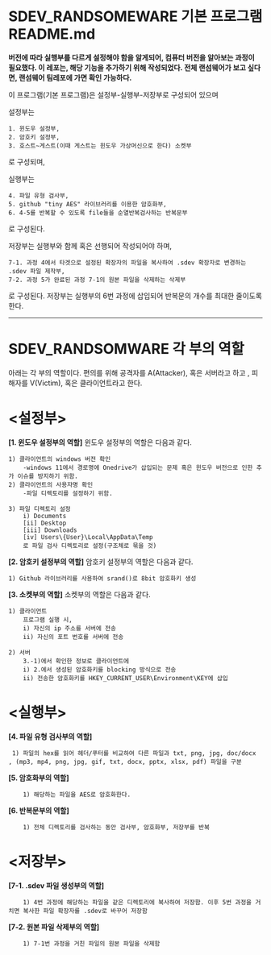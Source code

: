 # SDEV_RANDSOMEWARE 기본 프로그램 README.md


**버전에 따라 실행부를 다르게 설정해야 함을 알게되어, 컴퓨터 버전을 알아보는 과정이 필요했다.
이 레포는, 해당 기능을 추가하기 위해 작성되었다.
전체 랜섬웨어가 보고 싶다면, 랜섬웨어 팀레포에 가면 확인 가능하다.**


이 프로그램(기본 프로그램)은 설정부-실행부-저장부로 구성되어 있으며

설정부는 
```
1. 윈도우 설정부, 
2. 암호키 설정부,
3. 호스트~게스트(이때 게스트는 윈도우 가상머신으로 한다) 소켓부
```
로 구성되며,


실행부는
```
4. 파일 유형 검사부, 
5. github "tiny AES" 라이브러리를 이용한 암호화부,
6. 4-5를 반복할 수 있도록 file들을 순열반복검사하는 반복문부
```
로 구성된다. 


저장부는 실행부와 함께 혹은 선행되어 작성되어야 하며,
```
7-1. 과정 4에서 타겟으로 설정된 확장자의 파일을 복사하여 .sdev 확장자로 변경하는 .sdev 파일 제작부,
7-2. 과정 5가 완료된 과정 7-1의 원본 파일을 삭제하는 삭제부
```
로 구성된다.
저장부는 실행부의 6번 과정에 삽입되어 반복문의 개수를 최대한 줄이도록 한다.


***
# SDEV_RANDSOMWARE 각 부의 역할 

아래는 각 부의 역할이다. 
편의를 위해 공격자를 A(Attacker), 혹은 서버라고 하고 , 피해자를 V(Victim), 혹은 클라이언트라고 한다.


# <설정부> 
**[1. 윈도우 설정부의 역할]**
윈도우 설정부의 역할은 다음과 같다.
```
1) 클라이언트의 windows 버전 확인
	-windows 11에서 경로명에 Onedrive가 삽입되는 문제 혹은 윈도우 버전으로 인한 추가 이슈를 방지하기 위함.
2) 클라이언트의 사용자명 확인
	-파일 디렉토리를 설정하기 위함.
		
3) 파일 디렉토리 설정
	i) Documents
	[ii] Desktop 
	[iii] Downloads 
	[iv] Users\{User}\Local\AppData\Temp
	로 파일 검사 디렉토리로 설정(구조체로 묶을 것)
```
 
**[2. 암호키 설정부의 역할]**
암호키 설정부의 역할은 다음과 같다. 
```	
1) Github 라이브러리를 사용하여 srand()로 8bit 암호화키 생성
```
 
**[3. 소켓부의 역할]**
소켓부의 역할은 다음과 같다.
```
1) 클라이언트
	프로그램 실행 시, 
	i) 자신의 ip 주소를 서버에 전송
	ii) 자신의 포트 번호를 서버에 전송

2) 서버 
	3.-1)에서 확인한 정보로 클라이언트에
	i) 2.에서 생성된 암호화키를 blocking 방식으로 전송
	ii) 전송한 암호화키를 HKEY_CURRENT_USER\Environment\KEY에 삽입 
```
 
# <실행부>
**[4. 파일 유형 검사부의 역할]**
```
 1) 파일의 hex를 읽어 헤더/푸터를 비교하여 다른 파일과 txt, png, jpg, doc/docx , (mp3, mp4, png, jpg, gif, txt, docx, pptx, xlsx, pdf) 파일을 구분
```
   
**[5. 암호화부의 역할]**
```
 	1) 해당하는 파일을 AES로 암호화한다.
```

**[6. 반복문부의 역할]**
```
 	1) 전체 디렉토리를 검사하는 동안 검사부, 암호화부, 저장부를 반복
```
 
# <저장부>
**[7-1. .sdev 파일 생성부의 역할]**
```
 	1) 4번 과정에 해당하는 파일을 같은 디렉토리에 복사하여 저장함. 이후 5번 과정을 거치면 복사한 파일 확장자를 .sdev로 바꾸어 저장함
```
**[7-2. 원본 파일 삭제부의 역할]**
```
 	1) 7-1번 과정을 거친 파일의 원본 파일을 삭제함
```
